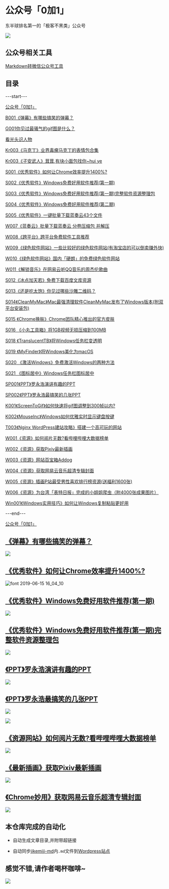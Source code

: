 # 公众号「0加1」

东半球排名第一的「极客不黑类」公众号

![](https://www.v2fy.com/asset/README/73356546-94321980-42d5-11ea-94cc-a8f60e0e1985.gif)


## 公众号相关工具

[Markdown转微信公众号工具](https://doocs.github.io/md/)


## 目录

---start---

[公众号「0加1」](https://www.v2fy.com/p/000readme-jikemiji/)


[B001《弹幕》有哪些搞笑的弹幕？](https://www.v2fy.com/p/barrage-000001/)


[G001你见过最骚气的gif图是什么？](https://www.v2fy.com/p/gif-000001-sao1/)


[看光头识人物](https://www.v2fy.com/p/kr-000002-guangtou/)


[Kr003《马克丁》业界毒瘤马克丁的表情包合集](https://www.v2fy.com/p/kr-000003-mekeding/)


[Kr003《子安武人》茸茸,有块小面包找你~hui ye](https://www.v2fy.com/p/kr-000004-huiye/)


[S001《优秀软件》如何让Chrome效率提升1400%?](https://www.v2fy.com/p/soft-000001/)


[S002《优秀软件》Windows免费好用软件推荐(第一期)](https://www.v2fy.com/p/soft-000002-windows10-softs-recommand/)


[S003《优秀软件》Windows免费好用软件推荐(第一期)完整软件资源整理包](https://www.v2fy.com/p/soft-000003-windows10-softs-recommand-all/)


[S004《优秀软件》Windows免费好用软件推荐(第二期)](https://www.v2fy.com/p/soft-000004-windows10-softs-recommand/)


[S005《优秀软件》一键批量下载蓝奏云43个文件](https://www.v2fy.com/p/soft-000005-lanzou-download/)


[W007《蓝奏云》批量下载蓝奏云 分卷压缩包 并解压](https://www.v2fy.com/p/soft-000007-lanzou-downlaod/)


[W008《跨平台》跨平台免费软件工具推荐](https://www.v2fy.com/p/soft-000008-win-mac-linux/)


[W009《绿色软件网站》一些比较好的绿色软件网站(有淘宝店的可以倒卖赚外快)](https://www.v2fy.com/p/soft-000009-find-crack/)


[W010《绿色软件网站》国内「硬朗」的免费绿色软件网站](https://www.v2fy.com/p/soft-000010-h-17-d/)


[W011《解锁音乐》在网易云听QQ音乐的周杰伦歌曲](https://www.v2fy.com/p/soft-000011-unlock-music/)


[S012《冰点加天若》免费下载百度文库资源](https://www.v2fy.com/p/soft-000012-bingdian/)


[S013《还是吃太饱》你见过哪些沙雕二维码？](https://www.v2fy.com/p/soft-000013-code-two-qr/)


[S014《CleanMyMac》Mac最强清理软件CleanMyMac发布了Windows版本(附双平台安装包)](https://www.v2fy.com/p/soft-000014-clean-my-mac/)


[S015 《Chrome换肤》Chrome团队精心推出的官方皮肤](https://www.v2fy.com/p/soft-000015-chrome-color/)


[S016 《小丸工具箱》将1GB视频无损压缩到100MB](https://www.v2fy.com/p/soft-000016-xiaowan/)


[S018 《TranslucentTB》将Windows任务栏变透明](https://www.v2fy.com/p/soft-000018-tb/)


[S019 《MyFinder》将Windows美化为macOS](https://www.v2fy.com/p/soft-000019-wmac/)


[S020 《激活Windows》免费激活Windows的两种方法](https://www.v2fy.com/p/soft-000020-active-windows/)


[S021 《图标居中》Windows任务栏图标居中](https://www.v2fy.com/p/soft-000021-center/)


[SP001《PPT》罗永浩演讲有趣的PPT](https://www.v2fy.com/p/speech-000001-lyh/)


[SP002《PPT》罗永浩最搞笑的几张PPT](https://www.v2fy.com/p/speech-000002-lyh/)


[K001《ScreenToGif》如何快速将gif图调整到300帧以内?](https://www.v2fy.com/p/tips-000001/)


[K002《MouseInc》Windows如何优雅实时显示键盘按键](https://www.v2fy.com/p/tips-000002-ｍouseinc/)


[T003《Nginx WordPress建站攻略》搭建一个高可玩的网站](https://www.v2fy.com/p/tips-000003-nginx-wordpress/)


[W001《资源》如何阅片无数?看哔哩哔哩大数据榜单](https://www.v2fy.com/p/website-000001-kanbilibili/)


[W002《资源》获取Pixiv最新插画](https://www.v2fy.com/p/website-000002-pixiv/)


[W003《资源》网站百宝箱Addog](https://www.v2fy.com/p/website-000003-addog/)


[W004《资源》获取网易云音乐超清专辑封面](https://www.v2fy.com/p/website-000004-music-pic/)


[W005《资源》插画P站最受男性喜欢排行榜资源(送福利1600张)](https://www.v2fy.com/p/website-000005-pixiv/)


[W006《资源》为台湾「表特日报」完成的小姐姐爬虫（附4000张成果图片）](https://www.v2fy.com/p/website-000006-beauty/)


[Win001《Windows实用技巧》如何让Windows复制粘贴更好用](https://www.v2fy.com/p/windows-000001-copy-parse/)

---end---



[公众号「0加1」](https://www.v2fy.com/p/000readme-jikemiji/)


##  [《弹幕》有哪些搞笑的弹幕？](https://www.v2fy.com/p/barrage-000001/)


![](https://www.v2fy.com/asset/barrage-000001/nuojiya.png)


## [《优秀软件》如何让Chrome效率提升1400%?](https://www.v2fy.com/p/soft-000001/)

![font 2019-06-15 16_04_10](https://www.v2fy.com/asset/README/59549312-4529b500-8f8e-11e9-8107-004486a02258.gif)


## [《优秀软件》Windows免费好用软件推荐(第一期)](https://www.v2fy.com/p/soft-000002-windows10-softs-recommand/)

![](https://www.v2fy.com/asset/windows10_softs_recommand/pixiv.png)


## [《优秀软件》Windows免费好用软件推荐(第一期)完整软件资源整理包](https://www.v2fy.com/p/soft-000003-windows10-softs-recommand-all/)

![](https://www.v2fy.com/asset/soft-000003-windows10-softs-recommand-all/9.png)

## [《PPT》罗永浩演讲有趣的PPT](https://www.v2fy.com/p/speech-000001-lyh/)

![](https://www.v2fy.com/asset/speech-000001-lyh/ruchao.gif)


## [《PPT》罗永浩最搞笑的几张PPT](https://www.v2fy.com/p/speech-000002-lyh/)

![](https://www.v2fy.com/asset/speech-000002-lyh/lyh-fzz.gif)

![](https://www.v2fy.com/asset/speech-000002-lyh/xiaoluohao.gif)


##  [《资源网站》如何阅片无数?看哔哩哔哩大数据榜单](https://www.v2fy.com/p/website-000001-kanbilibili/)

![](https://www.v2fy.com/asset/kanbilibili/huoying.gif)



## [《最新插画》获取Pixiv最新插画](https://www.v2fy.com/p/website-000002-pixiv/)


![](https://www.v2fy.com/asset/pixiv/pixiv460.gif)


## [《Chrome妙用》获取网易云音乐超清专辑封面](https://www.v2fy.com/p/website-000004-music-pic/)

![](https://www.v2fy.com/asset/net-music-pic/004.png)

## 本仓库完成的自动化

- 自动生成文章目录,并附带超链接

- 自动同步[jikemiji-md](https://github.com/zhaoolee/jikemiji/tree/master/jikemiji-md)内`.md`文件到[Wordpress站点](https://www.v2fy.com/)




## 感觉不错,请作者喝杯咖啡~

![](https://www.v2fy.com/asset/README/c4fdea49e11241e392d6bcaa33855897.png)